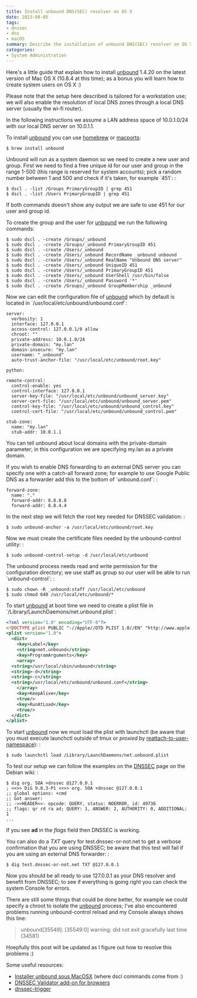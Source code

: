 ```yaml
---
title: Install unbound DNS(SEC) resolver on OS X
date: 2013-08-05
tags:
- dnssec
- dns
- macOS
summary: Describe the installation of unbound DNS(SEC) resolver on OS X.
categories:
- System Administration
---
```


Here's a little guide that explain how to install [unbound](https://www.unbound.net) 1.4.20 on the latest version of Mac OS X (10.8.4 at this time); as a bonus you will learn how to create system users on OS X :)

Please note that the setup here described is tailored for a workstation use; we will also enable the resolution of local DNS zones through a local DNS server (usually the wi-fi router).

In the following instructions we assume a LAN address space of 10.0.1.0/24 with our local DNS server on 10.0.1.1.

To install [unbound](https://www.unbound.net) you can use [homebrew](http://brew.sh/) or [macports](https://www.macports.org/):

    $ brew install unbound

Unbound will run as a system daemon so we need to create a new user and group. First we need to find a free unique id for our user and group in the range 1-500 (this range is reserved for system accounts); pick a random number between 1 and 500 and check if it's taken, for example \`451\`: :

    $ dscl . -list /Groups PrimaryGroupID | grep 451
    $ dscl . -list /Users PrimaryGroupID | grep 451

If both commands doesn't show any output we are safe to use 451 for our user and group id.

To create the group and the user for [unbound](https://www.unbound.net) we run the following commands:

    $ sudo dscl . -create /Groups/_unbound
    $ sudo dscl . -create /Groups/_unbound PrimaryGroupID 451
    $ sudo dscl . -create /Users/_unbound
    $ sudo dscl . -create /Users/_unbound RecordName _unbound unbound
    $ sudo dscl . -create /Users/_unbound RealName "Unbound DNS server"
    $ sudo dscl . -create /Users/_unbound UniqueID 451
    $ sudo dscl . -create /Users/_unbound PrimaryGroupID 451
    $ sudo dscl . -create /Users/_unbound UserShell /usr/bin/false
    $ sudo dscl . -create /Users/_unbound Password '*'
    $ sudo dscl . -create /Groups/_unbound GroupMembership _unbound

Now we can edit the configuration file of [unbound](https://www.unbound.net) which by default is located in \`/usr/local/etc/unbound/unbound.conf\`:

    server:
      verbosity: 1
      interface: 127.0.0.1
      access-control: 127.0.0.1/8 allow
      chroot: ""
      private-address: 10.0.1.0/24
      private-domain: "my.lan"
      domain-insecure: "my.lan"
      username: "_unbound"
      auto-trust-anchor-file: "/usr/local/etc/unbound/root.key"

    python:

    remote-control:
      control-enable: yes
      control-interface: 127.0.0.1
      server-key-file: "/usr/local/etc/unbound/unbound_server.key"
      server-cert-file: "/usr/local/etc/unbound/unbound_server.pem"
      control-key-file: "/usr/local/etc/unbound/unbound_control.key"
      control-cert-file: "/usr/local/etc/unbound/unbound_control.pem"

    stub-zone:
      name: "my.lan"
      stub-addr: 10.0.1.1

You can tell unbound about local domains with the private-domain parameter; in this configuration we are specifying my.lan as a private domain.

If you wish to enable DNS forwarding to an external DNS server you can specify one with a catch-all forward zone; for example to use Google Public DNS as a forwarder add this to the bottom of \`unbound.conf\`: :

    forward-zone:
      name: "."
      forward-addr: 8.8.8.8
      forward-addr: 8.8.4.4

In the next step we will fetch the root key needed for DNSSEC validation: :

    $ sudo unbound-anchor -a /usr/local/etc/unbound/root.key

Now we must create the certificate files needed by the unbound-control utility: :

    $ sudo unbound-control-setup -d /usr/local/etc/unbound

The unbound process needs read and write permission for the configuration directory; we use staff as group so our user will be able to run \`unbound-control\`: :

    $ sudo chown -R _unbound:staff /usr/local/etc/unbound
    $ sudo chmod 640 /usr/local/etc/unbound/*

To start [unbound](https://www.unbound.net) at boot time we need to create a plist file in \`/Library/LaunchDaemons/net.unbound.plist\`:

```xml
<?xml version="1.0" encoding="UTF-8"?>
<!DOCTYPE plist PUBLIC "-//Apple//DTD PLIST 1.0//EN" "http://www.apple.com/DTDs/PropertyList-1.0.dtd">
<plist version="1.0">
  <dict>
    <key>Label</key>
    <string>net.unbound</string>
    <key>ProgramArguments</key>
    <array>
  <string>/usr/local/sbin/unbound</string>
  <string>-d</string>
  <string>-c</string>
  <string>/usr/local/etc/unbound/unbound.conf</string>
    </array>
    <key>KeepAlive</key>
    <true/>
    <key>RunAtLoad</key>
    <true/>
  </dict>
</plist>
```

To start [unbound](https://www.unbound.net) now we must load the plist with launchctl (be aware that you must execute launchctl outside of tmux or *proxied* by [reattach-to-user-namespace](https://github.com/ChrisJohnsen/tmux-MacOSX-pasteboard)): :

    $ sudo launchctl load /Library/LaunchDaemons/net.unbound.plist

To test our setup we can follow the examples on the [DNSSEC](https://wiki.debian.org/DNSSEC#Test_DNSSEC) page on the Debian wiki: :

    $ dig org. SOA +dnssec @127.0.0.1
    ; <<>> DiG 9.8.3-P1 <<>> org. SOA +dnssec @127.0.0.1
    ;; global options: +cmd
    ;; Got answer:
    ;; ->>HEADER<<- opcode: QUERY, status: NOERROR, id: 49736
    ;; flags: qr rd ra ad; QUERY: 1, ANSWER: 2, AUTHORITY: 0, ADDITIONAL: 1
    ...

If you see **ad** in the *flags* field then DNSSEC is working.

You can also do a *TXT* query for test.dnssec-or-not.net to get a verbose confirmation that you are using DNSSEC; be aware that this test will fail if you are using an external DNS forwarder: :

    $ dig test.dnssec-or-not.net TXT @127.0.0.1

Now you should be all ready to use 127.0.0.1 as your DNS resolver and benefit from DNSSEC; to see if everything is going right you can check the system Console for errors.

There are still some things that could be done better, for example we could specify a chroot to isolate the [unbound](https://www.unbound.net) process; I've also encountered problems running unbound-control reload and my Console always shows this line:

> unbound\[35549\]: \[35549:0\] warning: did not exit gracefully last time (34581)

Hoepfully this post will be updated as I figure out how to resolve this problems :)

Some useful resources:

- [Installer unbound sous MacOSX](http://docs.chezwam.org/docs/2012/08/10_installer-unbound-sous-macosx.html) (where dscl commands come from :)
- [DNSSEC Validator add-on for browsers](http://www.dnssec-validator.cz/)
- [dnssec-trigger](https://www.nlnetlabs.nl/projects/dnssec-trigger/)
